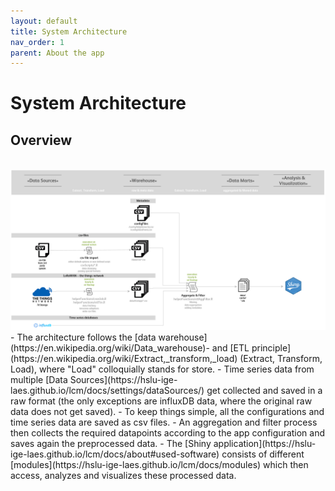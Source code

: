 ```yaml
---
layout: default
title: System Architecture
nav_order: 1
parent: About the app
---
```


# System Architecture
## Overview
<br>
<img src="https://raw.githubusercontent.com/hslu-ige-laes/lcm/master/docs/assets/images/systemArchitecture_01.PNG" alt="Application architecture" onclick="window.open('https://raw.githubusercontent.com/hslu-ige-laes/lcm/master/docs/assets/images/systemArchitecture_01.PNG', '_blank');" />
<br>
- The architecture follows the [data warehouse](https://en.wikipedia.org/wiki/Data_warehouse)- and [ETL principle](https://en.wikipedia.org/wiki/Extract,_transform,_load) (Extract, Transform, Load), where "Load" colloquially stands for store.
- Time series data from multiple [Data Sources](https://hslu-ige-laes.github.io/lcm/docs/settings/dataSources/) get collected and saved in a raw format (the only exceptions are influxDB data, where the original raw data does not get saved).
- To keep things simple, all the configurations and time series data are saved as csv files.
- An aggregation and filter process then collects the required datapoints according to the app configuration and saves again the preprocessed data.
- The [Shiny application](https://hslu-ige-laes.github.io/lcm/docs/about#used-software) consists of different [modules](https://hslu-ige-laes.github.io/lcm/docs/modules) which then access, analyzes and visualizes these processed data.

